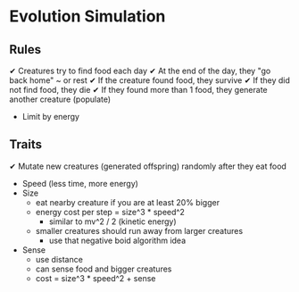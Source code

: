 # Evolution Simulation

## Rules

✔ Creatures try to find food each day
✔ At the end of the day, they "go back home" ~ or rest
✔ If the creature found food, they survive
✔ If they did not find food, they die
✔ If they found more than 1 food, they generate another creature (populate)

- Limit by energy

## Traits

✔ Mutate new creatures (generated offspring) randomly after they eat food

- Speed (less time, more energy)
- Size
  - eat nearby creature if you are at least 20% bigger
  - energy cost per step = size^3 \* speed^2
    - similar to mv^2 / 2 (kinetic energy)
  - smaller creatures should run away from larger creatures
    - use that negative boid algorithm idea
- Sense
  - use distance
  - can sense food and bigger creatures
  - cost = size^3 \* speed^2 + sense
